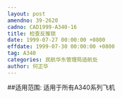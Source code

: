 ```yaml
---
layout: post
amendno: 39-2620
cadno: CAD1999-A340-16
title: 检查反推锁
date: 1999-07-27 00:00:00 +0800
effdate: 1999-07-30 00:00:00 +0800
tag: A340
categories: 民航华东管理局适航处
author: 何正华
---
```


##适用范围:
适用于所有A340系列飞机

